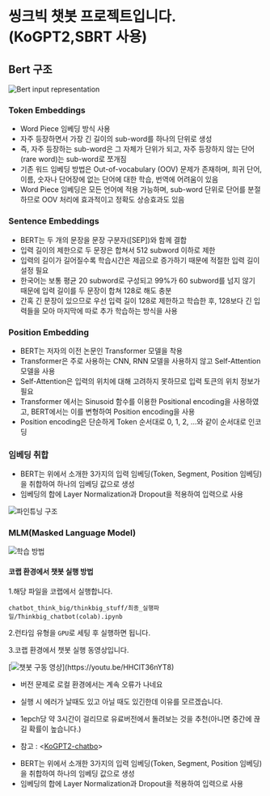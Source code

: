 # 씽크빅 챗봇 프로젝트입니다.(KoGPT2,SBRT 사용)

## Bert 구조

![Bert input representation](https://img1.daumcdn.net/thumb/R1280x0/?scode=mtistory2&fname=https%3A%2F%2Fblog.kakaocdn.net%2Fdn%2FbABsUL%2FbtqzmTU7OLm%2FYwK6JLhNfTYvxkiFzkfkCK%2Fimg.png)

### Token Embeddings

- Word Piece 임베딩 방식 사용
- 자주 등장하면서 가장 긴 길이의 sub-word를 하나의 단위로 생성
- 즉, 자주 등장하는 sub-word은 그 자체가 단위가 되고, 자주 등장하지 않는 단어(rare word)는 sub-word로 쪼개짐
- 기존 워드 임베딩 방법은 Out-of-vocabulary (OOV) 문제가 존재하며, 희귀 단어, 이름, 숫자나 단어장에 없는 단어에 대한 학습, 번역에 어려움이 있음
- Word Piece 임베딩은 모든 언어에 적용 가능하며, sub-word 단위로 단어를 분절하므로 OOV 처리에 효과적이고 정확도 상승효과도 있음

### Sentence Embeddings

- BERT는 두 개의 문장을 문장 구분자([SEP])와 함께 결합
- 입력 길이의 제한으로 두 문장은 합쳐서 512 subword 이하로 제한
- 입력의 길이가 길어질수록 학습시간은 제곱으로 증가하기 때문에 적절한 입력 길이 설정 필요
- 한국어는 보통 평균 20 subword로 구성되고 99%가 60 subword를 넘지 않기 때문에 입력 길이를 두 문장이 합쳐 128로 해도 충분
- 간혹 긴 문장이 있으므로 우선 입력 길이 128로 제한하고 학습한 후, 128보다 긴 입력들을 모아 마지막에 따로 추가 학습하는 방식을 사용

### Position Embedding

- BERT는 저자의 이전 논문인 Transformer 모델을 착용
- Transformer은 주로 사용하는 CNN, RNN 모델을 사용하지 않고 Self-Attention 모델을 사용
- Self-Attention은 입력의 위치에 대해 고려하지 못하므로 입력 토큰의 위치 정보가 필요
- Transformer 에서는 Sinusoid 함수를 이용한 Positional encoding을 사용하였고, BERT에서는 이를 변형하여 Position encoding을 사용
- Position encoding은 단순하게 Token 순서대로 0, 1, 2, ...와 같이 순서대로 인코딩

### 임베딩 취합

- BERT는 위에서 소개한 3가지의 입력 임베딩(Token, Segment, Position 임베딩)을 취합하여 하나의 임베딩 값으로 생성
- 임베딩의 합에 Layer Normalization과 Dropout을 적용하여 입력으로 사용

![파인튜닝 구조](https://img1.daumcdn.net/thumb/R1280x0/?scode=mtistory2&fname=https%3A%2F%2Fblog.kakaocdn.net%2Fdn%2Fbg5SlP%2FbtqzntBU7Uj%2FKHWiKI4zKgb8FqLzAYAusK%2Fimg.png)

### MLM(Masked Language Model)

![학습 방법](https://img1.daumcdn.net/thumb/R1280x0/?scode=mtistory2&fname=https%3A%2F%2Fblog.kakaocdn.net%2Fdn%2FLMyXN%2Fbtqzl4Ql7sH%2FykzRZNWkc6rcb8ffU5Nrm1%2Fimg.png)

#### 코랩 환경에서 챗봇 실행 방법

1.해당 파일을 코랩에서 실행합니다.

`chatbot_think_big/thinkbig_stuff/최종_실행파일/Thinkbig_chatbot(colab).ipynb`

2.런타임 유형을 `GPU`로 세팅 후 실행하면 됩니다.

3.코랩 환경에서 챗봇 실행 동영상입니다.

[![챗봇 구동 영상]("https://user-images.githubusercontent.com/111936229/206372581-a6da8be0-91fa-41d9-b28c-b7574ca9d0af.png")](https://youtu.be/HHClT36nYT8)

- 버전 문제로 로컬 환경에서는 계속 오류가 나네요
- 실행 시 에러가 날때도 있고 아닐 때도 있긴한데 이유를 모르겠습니다.
- 1epch당 약 3시간이 걸리므로 유료버전에서 돌려보는 것을 추천(아니면 중간에 끊길 확률이 높습니다.)

- 참고 : <[KoGPT2-chatbo]>
  
[KoGPT2-chatbo]: ttps://github.com/haven-jeon/KoGPT2-chatbo

- BERT는 위에서 소개한 3가지의 입력 임베딩(Token, Segment, Position 임베딩)을 취합하여 하나의 임베딩 값으로 생성
- 임베딩의 합에 Layer Normalization과 Dropout을 적용하여 입력으로 사용
